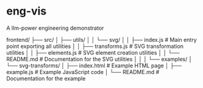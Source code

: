 # eng-vis

A llm-power engineering demonstrator

frontend/
├── src/
│ ├── utils/
│ │ └── svg/
│ │ ├── index.js # Main entry point exporting all utilities
│ │ ├── transforms.js # SVG transformation utilities
│ │ ├── elements.js # SVG element creation utilities
│ │ └── README.md # Documentation for the SVG utilities
│ │
│ └── examples/
│ └── svg-transforms/
│ ├── index.html # Example HTML page
│ ├── example.js # Example JavaScript code
│ └── README.md # Documentation for the example
